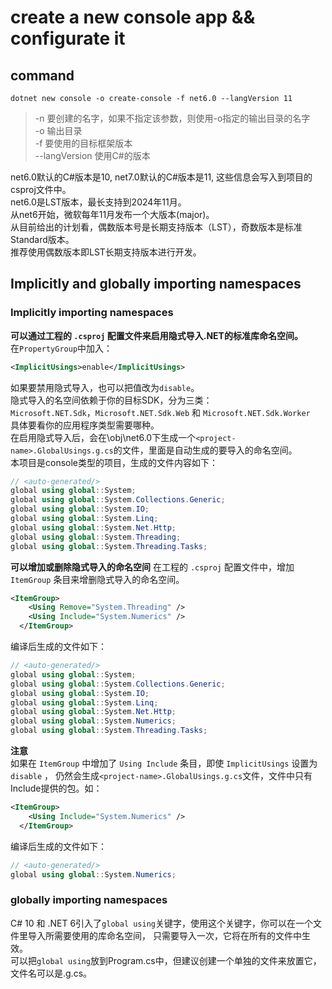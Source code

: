# create a new console app && configurate it

## command

```shell
dotnet new console -o create-console -f net6.0 --langVersion 11
```
> -n 要创建的名字，如果不指定该参数，则使用-o指定的输出目录的名字  
-o 输出目录  
-f 要使用的目标框架版本  
--langVersion 使用C#的版本  

net6.0默认的C#版本是10, net7.0默认的C#版本是11, 这些信息会写入到项目的csproj文件中。  
net6.0是LST版本，最长支持到2024年11月。  
从net6开始，微软每年11月发布一个大版本(major)。  
从目前给出的计划看，偶数版本号是长期支持版本（LST），奇数版本是标准Standard版本。  
推荐使用偶数版本即LST长期支持版本进行开发。

## Implicitly and globally importing namespaces
### Implicitly importing namespaces
**可以通过工程的 `.csproj` 配置文件来启用隐式导入.NET的标准库命名空间。**  
在`PropertyGroup`中加入：  
```xml
<ImplicitUsings>enable</ImplicitUsings>
```
如果要禁用隐式导入，也可以把值改为`disable`。  
隐式导入的名空间依赖于你的目标SDK，分为三类：  
`Microsoft.NET.Sdk`，`Microsoft.NET.Sdk.Web` 和 `Microsoft.NET.Sdk.Worker`  
具体要看你的应用程序类型需要哪种。  
在启用隐式导入后，会在\obj\net6.0下生成一个`<project-name>.GlobalUsings.g.cs`的文件，里面是自动生成的要导入的命名空间。  
本项目是console类型的项目，生成的文件内容如下：  
```cs
// <auto-generated/>
global using global::System;
global using global::System.Collections.Generic;
global using global::System.IO;
global using global::System.Linq;
global using global::System.Net.Http;
global using global::System.Threading;
global using global::System.Threading.Tasks;
```
**可以增加或删除隐式导入的命名空间**
在工程的 `.csproj` 配置文件中，增加 `ItemGroup` 条目来增删隐式导入的命名空间。  
```xml
<ItemGroup>
    <Using Remove="System.Threading" />
    <Using Include="System.Numerics" />
  </ItemGroup>
```
编译后生成的文件如下：  
```cs
// <auto-generated/>
global using global::System;
global using global::System.Collections.Generic;
global using global::System.IO;
global using global::System.Linq;
global using global::System.Net.Http;
global using global::System.Numerics;
global using global::System.Threading.Tasks;
```
**注意**  
如果在 `ItemGroup` 中增加了 `Using Include` 条目，即使 `ImplicitUsings` 设置为 `disable` ， 
仍然会生成`<project-name>.GlobalUsings.g.cs`文件，文件中只有Include提供的包。如：  
```xml
<ItemGroup>
    <Using Include="System.Numerics" />
  </ItemGroup>
```
编译后生成的文件如下：  
```cs
// <auto-generated/>
global using global::System.Numerics;
```
### globally importing namespaces
C# 10 和 .NET 6引入了`global using`关键字，使用这个关键字，你可以在一个文件里导入所需要使用的库命名空间，
只需要导入一次，它将在所有的文件中生效。  
可以把`global using`放到Program.cs中，但建议创建一个单独的文件来放置它，文件名可以是<project-name>.g.cs。
